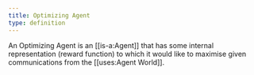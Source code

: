 ```yaml
---
title: Optimizing Agent
type: definition
---
```


An Optimizing Agent is an [[is-a:Agent]] that has some internal representation (reward function) to which it would like to maximise given communications from the [[uses:Agent World]].
